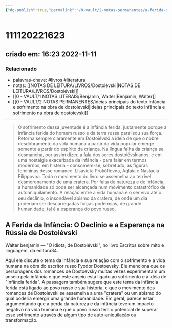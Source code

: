 ```yaml
---
{"dg-publish":true,"permalink":"/0-vault/2-notas-permanentes/a-ferida-da-infancia-walter-benjamin-sobre-dostoievski/","tags":["permanente","livros","literatura"],"dgHomeLink":true,"dgShowLocalGraph":true,"dgShowFileTree":true,"dgEnableSearch":true}
---
```


# 111120221623
## criado em: 16:23 2022-11-11

### Relacionado
- palavras-chave: #livros #literatura 
- notas: [[NOTAS DE LEITURA/LIVROS/Dostoiévski\|NOTAS DE LEITURA/LIVROS/Dostoiévski]]
- [[0 - VAULT/1 NOTAS LITERAIS/Benjamin, Walter\|Benjamin, Walter]]
- [[0 - VAULT/2 NOTAS PERMANENTES/ideias principais do texto Infância e sofrimento na obra de dostoievski\|ideias principais do texto Infância e sofrimento na obra de dostoievski]]
---
>O sofrimento dessa juventude é a infância ferida, justamente porque a infância ferida do homem russo e da terra russa paralisou sua força. Retorna sempre claramente em Dostoiévski a ideia de que o nobre desdobramento da vida humana a partir da vida popular emerge somente a partir do espírito da criança. Na língua falha da criança se desmancha, por assim dizer, a fala dos seres dostoiévskianos, e em uma nostalgia exacerbada da infância - para falar em termos modernos, em histeria - consomem-se, sobretudo, as figuras femininas desse romance: Lisavieta Prokófievna, Aglaia e Nastácia Filíppovna. Todo o movimento do livro se assemelha ao terrível desmoronamento de uma cratera. Por falta de natureza e de infância, a humanidade só pode ser alcançada num movimento catastrófico de autoaniquilamento. A relação entre a vida humana e o ser vivo até o seu declínio, o insondável abismo da cratera, de onde um dia poderiam ser descarregadas forças poderosas, de grande humanidade, tal é a esperança do povo russo.

## A Ferida da Infância: O Declínio e a Esperança na Rússia de Dostoiévski

Walter benjamin — "O idiota, de Dostoiévski", no livro Escritos sobre mito e linguagem, da editora34.

Aqui ele discute o tema da infância e sua relação com o sofrimento e a vida humana na obra do escritor russo Fyodor Dostoevsky. Ele menciona que os personagens dos romances de Dostoevsky muitas vezes experimentam um anseio pela infância e que este anseio está ligado ao sofrimento e à idéia de "infância ferida". A passagem também sugere que este tema da infância ferida está ligado ao povo russo e sua história, e que o movimento dos romances de Dostoievski se assemelha a uma "cratera" ou um abismo do qual poderia emergir uma grande humanidade. Em geral, parece estar argumentando que a perda da natureza e da infância teve um impacto negativo na vida humana e que o povo russo tem o potencial de superar esse sofrimento através de algum tipo de auto-aniquilação ou transformação.



